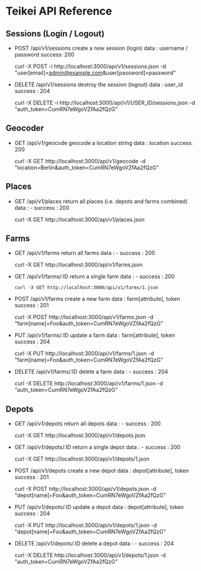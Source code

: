 # Teikei API Reference

## Sessions (Login / Logout)

- POST /api/v1/sessions
   create a new session (login)
   data : username / password
   success: 200

   curl -X POST -i http://localhost:3000/api/v1/sessions.json -d "user[email]=admin@example.com&user[password]=password"

- DELETE /api/v1/sessions
   destroy the session (logout)
   data : user_id
   success : 204

   curl -X DELETE -i http://localhost:3000/api/v1/USER_ID/sessions.json  -d "auth_token=CumRN7eWgoVZfAa2fQzG"

## Geocoder

- GET /api/v1/geocode
   geocode a location string
   data : location
   success: 200

   curl -X GET http://localhost:3000/api/v1/geocode -d "location=Berlin&auth_token=CumRN7eWgoVZfAa2fQzG"

## Places

- GET /api/v1/places
   return all places (i.e. depots and farms combined)
   data  : -
   success : 200

   curl -X GET http://localhost:3000/api/v1/places.json

## Farms

- GET /api/v1/farms
    return all farms
    data  : -
    success : 200

    curl -X GET http://localhost:3000/api/v1/farms.json

- GET /api/v1/farms/:ID
    return a single farm
    data  : -
    success : 200

      curl -X GET http://localhost:3000/api/v1/farms/1.json

- POST /api/v1/farms
    create a new farm
    data  : farm[attribute], token
    success : 201

    curl -X POST http://localhost:3000/api/v1/farms.json -d "farm[name]=Foo&auth_token=CumRN7eWgoVZfAa2fQzG"

- PUT /api/v1/farms/:ID
    update a farm
    data  : farm[attribute], token
    success : 204

    curl -X PUT http://localhost:3000/api/v1/farms/1.json -d "farm[name]=Foo&auth_token=CumRN7eWgoVZfAa2fQzG"

- DELETE /api/v1/farms/:ID
    delete a farm
    data  : -
    success : 204

    curl -X DELETE http://localhost:3000/api/v1/farms/1.json -d "auth_token=CumRN7eWgoVZfAa2fQzG"

## Depots

- GET /api/v1/depots
    return all depots
    data  : -
    success : 200

    curl -X GET http://localhost:3000/api/v1/depots.json

- GET /api/v1/depots/:ID
    return a single depot
    data  : -
    success : 200

    curl -X GET http://localhost:3000/api/v1/depots/1.json

- POST /api/v1/depots
    create a new depot
    data  : depot[attribute], token
    success : 201

    curl -X POST http://localhost:3000/api/v1/depots.json -d "depot[name]=Foo&auth_token=CumRN7eWgoVZfAa2fQzG"

- PUT /api/v1/depots/:ID
    update a depot
    data  : depot[attribute], token
    success : 204

    curl -X PUT http://localhost:3000/api/v1/depots/1.json -d "depot[name]=Foo&auth_token=CumRN7eWgoVZfAa2fQzG"

- DELETE /api/v1/depots/:ID
    delete a depot
    data  : -
    success : 204

    curl -X DELETE http://localhost:3000/api/v1/depots/1.json -d "auth_token=CumRN7eWgoVZfAa2fQzG"
